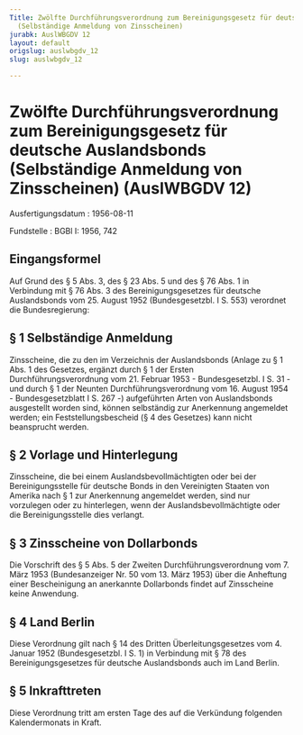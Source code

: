 ```yaml
---
Title: Zwölfte Durchführungsverordnung zum Bereinigungsgesetz für deutsche Auslandsbonds
  (Selbständige Anmeldung von Zinsscheinen)
jurabk: AuslWBGDV 12
layout: default
origslug: auslwbgdv_12
slug: auslwbgdv_12

---
```


# Zwölfte Durchführungsverordnung zum Bereinigungsgesetz für deutsche Auslandsbonds (Selbständige Anmeldung von Zinsscheinen) (AuslWBGDV 12)

Ausfertigungsdatum
:   1956-08-11

Fundstelle
:   BGBl I: 1956, 742



## Eingangsformel

Auf Grund des § 5 Abs. 3, des § 23 Abs. 5 und des § 76 Abs. 1 in Verbindung mit § 76 Abs. 3 des Bereinigungsgesetzes für deutsche Auslandsbonds vom 25. August 1952 (Bundesgesetzbl. I S. 553) verordnet die Bundesregierung:


## § 1 Selbständige Anmeldung

Zinsscheine, die zu den im Verzeichnis der Auslandsbonds (Anlage zu § 1 Abs. 1 des Gesetzes,
ergänzt durch § 1 der Ersten Durchführungsverordnung vom 21. Februar 1953 - Bundesgesetzbl. I S. 31 - und durch § 1 der Neunten Durchführungsverordnung vom 16. August 1954 - Bundesgesetzblatt I S. 267 -)              aufgeführten Arten von Auslandsbonds ausgestellt worden sind, können selbständig zur Anerkennung angemeldet werden; ein Feststellungsbescheid (§ 4 des Gesetzes) kann nicht beansprucht werden.


## § 2 Vorlage und Hinterlegung

Zinsscheine, die bei einem Auslandsbevollmächtigten oder bei der Bereinigungsstelle für deutsche Bonds in den Vereinigten Staaten von Amerika nach § 1 zur Anerkennung angemeldet werden, sind nur vorzulegen oder zu hinterlegen, wenn der Auslandsbevollmächtigte oder die Bereinigungsstelle dies verlangt.


## § 3 Zinsscheine von Dollarbonds

Die Vorschrift des § 5 Abs. 5 der Zweiten Durchführungsverordnung vom 7. März 1953 (Bundesanzeiger Nr. 50 vom 13. März 1953) über die Anheftung einer Bescheinigung an anerkannte Dollarbonds findet auf Zinsscheine keine Anwendung.


## § 4 Land Berlin

Diese Verordnung gilt nach § 14 des Dritten Überleitungsgesetzes vom 4. Januar 1952 (Bundesgesetzbl. I S. 1) in Verbindung mit § 78 des Bereinigungsgesetzes für deutsche Auslandsbonds auch im Land Berlin.


## § 5 Inkrafttreten

Diese Verordnung tritt am ersten Tage des auf die Verkündung folgenden Kalendermonats in Kraft.

